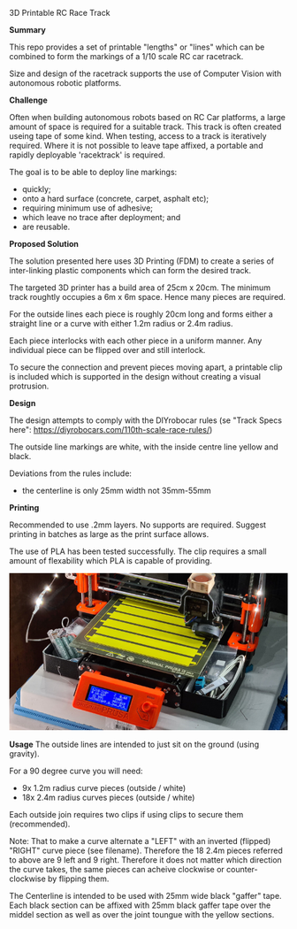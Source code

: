3D Printable RC Race Track

**Summary**

This repo provides a set of printable "lengths" or "lines" which can be combined to form the markings of a 1/10 scale RC car racetrack.

Size and design of the racetrack supports the use of Computer Vision with autonomous robotic platforms.

**Challenge**

Often when building autonomous robots based on RC Car platforms, a large amount of space is required for a suitable track. This track is often created useing tape of some kind.
When testing, access to a track is iteratively required. Where it is not possible to leave tape affixed, a portable and rapidly deployable 'racektrack' is required. 

The goal is to be able to deploy line markings:
* quickly;
* onto a hard surface (concrete, carpet, asphalt etc);
* requiring minimum use of adhesive;
* which leave no trace after deployment; and
* are reusable.

**Proposed Solution** 

The solution presented here uses 3D Printing (FDM) to create a series of inter-linking plastic components which can form the desired track.

The targeted 3D printer has a build area of 25cm x 20cm. The minimum track roughtly occupies a 6m x 6m space. Hence many pieces are required. 

For the outside lines each piece is roughly 20cm long and forms either a straight line or a curve with either 1.2m radius or 2.4m radius.

Each piece interlocks with each other piece in a uniform manner. Any individual piece can be flipped over and still interlock. 

To secure the connection and prevent pieces moving apart, a printable clip is included which is supported in the design without creating a visual protrusion. 

**Design**

The design attempts to comply with the DIYrobocar rules (se "Track Specs here": https://diyrobocars.com/110th-scale-race-rules/)

The outside line markings are white, with the inside centre line yellow and black.

Deviations from the rules include:
* the centerline is only 25mm width not 35mm-55mm


**Printing**

Recommended to use .2mm layers. No supports are required. Suggest printing in batches as large as the print surface allows.

The use of PLA has been tested successfully. The clip requires a small amount of flexability which PLA is capable of providing.

![Printing Yellow Lines](https://github.com/DingoOz/3D-Printable-RC-Race-Track-/blob/master/Printing%20centerlines.jpg)

**Usage**
The outside lines are intended to just sit on the ground (using gravity).

For a 90 degree curve you will need:
* 9x 1.2m radius curve pieces (outside / white)
* 18x 2.4m radius curves pieces (outside / white)

Each outside join requires two clips if using clips to secure them (recommended).

Note: That to make a curve alternate a "LEFT" with an inverted (flipped) "RIGHT" curve piece (see filename). Therefore the 18 2.4m pieces referred to above are 9 left and 9 right. Therefore it does not matter which direction the curve takes, the same pieces can acheive clockwise or counter-clockwise by flipping them.

The Centerline is intended to be used with 25mm wide black "gaffer" tape. Each black section can be affixed with 25mm black gaffer tape over the middel section as well as over the joint toungue with the yellow sections.




 
 
